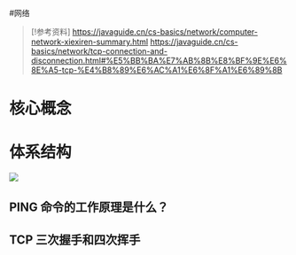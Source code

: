 #网络

> [!参考资料]
> https://javaguide.cn/cs-basics/network/computer-network-xiexiren-summary.html
> https://javaguide.cn/cs-basics/network/tcp-connection-and-disconnection.html#%E5%BB%BA%E7%AB%8B%E8%BF%9E%E6%8E%A5-tcp-%E4%B8%89%E6%AC%A1%E6%8F%A1%E6%89%8B

# 核心概念
# 体系结构

![](Pasted%20image%2020250210131640.png)


## PING 命令的工作原理是什么？

## TCP 三次握手和四次挥手

